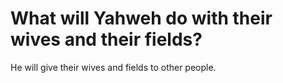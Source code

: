 # What will Yahweh do with their wives and their fields?

He will give their wives and fields to other people.
